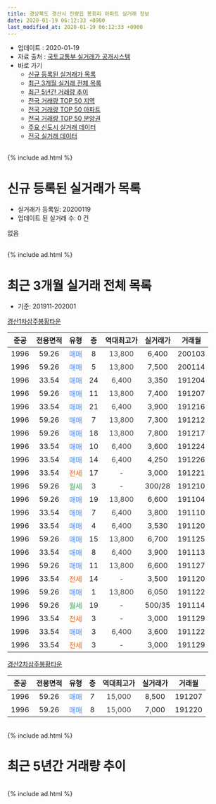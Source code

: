```yaml
---
title: 경상북도 경산시 진량읍 봉회리 아파트 실거래 정보
date: 2020-01-19 06:12:33 +0900
last_modified_at: 2020-01-19 06:12:33 +0900
---
```


* 업데이트 : 2020-01-19
* 자료 출처 : [국토교통부 실거래가 공개시스템](http://rt.molit.go.kr)
* 바로 가기
    * [신규 등록된 실거래가 목록](#신규-등록된-실거래가-목록)
    * [최근 3개월 실거래 전체 목록](#최근-3개월-실거래-전체-목록)
    * [최근 5년간 거래량 추이](#최근-5년간-거래량-추이)
    * [전국 거래량 TOP 50 지역](https://apt-info.github.io/apt-trade-info/최근-3개월-전국에서-가장-거래가-많이-발생한-지역)
    * [전국 거래량 TOP 50 아파트](https://apt-info.github.io/apt-trade-info/최근-3개월-전국에서-가장-거래가-많이-발생한-아파트)
    * [전국 거래량 TOP 50 분양권](https://apt-info.github.io/apt-trade-info/최근-3개월-전국에서-가장-거래가-많이-발생한-분양권)
    * [주요 신도시 실거래 데이터](https://apt-info.github.io/apt-trade-info/주요-신도시)
    * [전국 실거래 데이터](https://apt-info.github.io/apt-trade-info/전국)
<br>
{% include ad.html %}
<br>

# 신규 등록된 실거래가 목록
* 실거래가 등록일: 20200119
* 업데이트 된 실거래 수: 0 건

없음

<br>
{% include ad.html %}
<br>

# 최근 3개월 실거래 전체 목록
* 기준: 201911-202001


[경산1차삼주봉황타운](https://search.naver.com/search.naver?query=%EA%B2%BD%EC%83%81%EB%B6%81%EB%8F%84+%EA%B2%BD%EC%82%B0%EC%8B%9C+%EC%A7%84%EB%9F%89%EC%9D%8D+%EB%B4%89%ED%9A%8C%EB%A6%AC+%EA%B2%BD%EC%82%B01%EC%B0%A8%EC%82%BC%EC%A3%BC%EB%B4%89%ED%99%A9%ED%83%80%EC%9A%B4)

|준공|전용면적|유형|층|역대최고가|실거래가|거래월|
|:---:|:---:|:---:|:---:|:---:|:---:|:---:|
|1996|59.26|<span style="color:#4285f3">매매</span>|8|<span style="color:#444444">13,800</span>|6,400|200103|
|1996|59.26|<span style="color:#4285f3">매매</span>|5|<span style="color:#444444">13,800</span>|7,500|200114|
|1996|33.54|<span style="color:#4285f3">매매</span>|24|<span style="color:#444444">6,400</span>|3,350|191204|
|1996|59.26|<span style="color:#4285f3">매매</span>|11|<span style="color:#444444">13,800</span>|7,400|191207|
|1996|33.54|<span style="color:#4285f3">매매</span>|21|<span style="color:#444444">6,400</span>|3,900|191216|
|1996|59.26|<span style="color:#4285f3">매매</span>|7|<span style="color:#444444">13,800</span>|7,300|191212|
|1996|59.26|<span style="color:#4285f3">매매</span>|18|<span style="color:#444444">13,800</span>|7,800|191217|
|1996|33.54|<span style="color:#4285f3">매매</span>|10|<span style="color:#444444">6,400</span>|3,600|191224|
|1996|33.54|<span style="color:#4285f3">매매</span>|14|<span style="color:#444444">6,400</span>|4,250|191226|
|1996|33.54|<span style="color:#ff5a00">전세</span>|17|<span style="color:#444444">-</span>|3,000|191221|
|1996|59.26|<span style="color:#34a853">월세</span>|3|<span style="color:#444444">-</span>|300/28|191210|
|1996|59.26|<span style="color:#4285f3">매매</span>|19|<span style="color:#444444">13,800</span>|6,600|191104|
|1996|33.54|<span style="color:#4285f3">매매</span>|7|<span style="color:#444444">6,400</span>|3,800|191110|
|1996|33.54|<span style="color:#4285f3">매매</span>|4|<span style="color:#444444">6,400</span>|3,530|191120|
|1996|59.26|<span style="color:#4285f3">매매</span>|15|<span style="color:#444444">13,800</span>|6,700|191125|
|1996|33.54|<span style="color:#4285f3">매매</span>|8|<span style="color:#444444">6,400</span>|3,900|191113|
|1996|59.26|<span style="color:#4285f3">매매</span>|11|<span style="color:#444444">13,800</span>|6,600|191127|
|1996|33.54|<span style="color:#ff5a00">전세</span>|14|<span style="color:#444444">-</span>|3,500|191120|
|1996|59.26|<span style="color:#4285f3">매매</span>|1|<span style="color:#444444">13,800</span>|6,050|191122|
|1996|59.26|<span style="color:#34a853">월세</span>|19|<span style="color:#444444">-</span>|500/35|191114|
|1996|33.54|<span style="color:#ff5a00">전세</span>|3|<span style="color:#444444">-</span>|3,000|191129|
|1996|33.54|<span style="color:#4285f3">매매</span>|3|<span style="color:#444444">6,400</span>|3,600|191122|
|1996|33.54|<span style="color:#ff5a00">전세</span>|3|<span style="color:#444444">-</span>|3,000|191129|

[경산2차삼주봉황타운](https://search.naver.com/search.naver?query=%EA%B2%BD%EC%83%81%EB%B6%81%EB%8F%84+%EA%B2%BD%EC%82%B0%EC%8B%9C+%EC%A7%84%EB%9F%89%EC%9D%8D+%EB%B4%89%ED%9A%8C%EB%A6%AC+%EA%B2%BD%EC%82%B02%EC%B0%A8%EC%82%BC%EC%A3%BC%EB%B4%89%ED%99%A9%ED%83%80%EC%9A%B4)

|준공|전용면적|유형|층|역대최고가|실거래가|거래월|
|:---:|:---:|:---:|:---:|:---:|:---:|:---:|
|1996|59.26|<span style="color:#4285f3">매매</span>|7|<span style="color:#444444">15,000</span>|8,500|191207|
|1996|59.26|<span style="color:#4285f3">매매</span>|8|<span style="color:#444444">15,000</span>|7,000|191220|


<br>
{% include ad.html %}
<br>

# 최근 5년간 거래량 추이


<div style="width:100%;">
    <canvas id="deal_progress" height="200"></canvas>
</div>

<script>
new Chart(document.getElementById("deal_progress"), {
    type: 'line',
    data: {
        labels: ['201501','201502','201503','201504','201505','201506','201507','201508','201509','201510','201511','201512','201601','201602','201603','201604','201605','201606','201607','201608','201609','201610','201611','201612','201701','201702','201703','201704','201705','201706','201707','201708','201709','201710','201711','201712','201801','201802','201803','201804','201805','201806','201807','201808','201809','201810','201811','201812','201901','201902','201903','201904','201905','201906','201907','201908','201909','201910','201911','201912','202001'],
        datasets: [{
            label: '매매',
            pointRadius: 1,
            data: [13, 17, 22, 23, 13, 13, 24, 9, 16, 22, 9, 9, 7, 6, 6, 14, 11, 6, 12, 8, 9, 6, 8, 3, 8, 10, 6, 5, 11, 12, 4, 8, 10, 10, 6, 7, 10, 3, 12, 6, 6, 5, 3, 8, 9, 10, 12, 4, 8, 3, 11, 8, 10, 6, 6, 5, 4, 10, 8, 9, 2],
            borderColor: "rgba(255, 201, 14, 1)",
            backgroundColor: "rgba(255, 201, 14, 0.5)",
            fill: false,
            lineTension: 0
        },{
            label: '전월세',
            pointRadius: 1,
            data: [9, 6, 11, 8, 3, 5, 11, 10, 5, 9, 6, 4, 8, 6, 6, 9, 6, 6, 7, 5, 5, 7, 6, 4, 6, 9, 10, 4, 6, 7, 4, 4, 3, 6, 5, 4, 4, 9, 4, 6, 2, 4, 3, 5, 4, 7, 2, 2, 6, 6, 7, 7, 7, 7, 2, 4, 6, 3, 4, 2, 0],
            borderColor: "rgba(0, 141, 185, 1)",
            backgroundColor: "rgba(0, 141, 185, 0.5)",
            fill: false,
            lineTension: 0
        }
        ]
    },
    options: {
        responsive: true,
        title: {
            display: false
        },
        tooltips: {
            mode: 'index',
            intersect: false
        },
        hover: {
            mode: 'nearest',
            intersect: true
        },
        scales: {
            xAxes: [{
                display: true,
                scaleLabel: {
                    display: true,
                    labelString: '년/월'
                }
            }],
            yAxes: [{
                display: true,
                ticks: {
                    suggestedMin: 0,
                },
                scaleLabel: {
                    display: true,
                    labelString: '실거래 수'
                }
            }]
        }
    }
});

</script>


<br>
{% include ad.html %}
<br>

